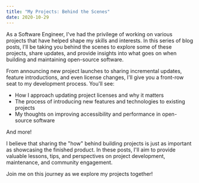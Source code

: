 ```yaml
---
title: "My Projects: Behind the Scenes"
date: 2020-10-29
---
```


As a Software Engineer, I've had the privilege of working on various projects that have helped shape my skills and interests. In this series of blog posts, I'll be taking you behind the scenes to explore some of these projects, share updates, and provide insights into what goes on when building and maintaining open-source software.

<!--more-->

From announcing new project launches to sharing incremental updates, feature introductions, and even license changes, I'll give you a front-row seat to my development process. You'll see:

- How I approach updating project licenses and why it matters
- The process of introducing new features and technologies to existing projects
- My thoughts on improving accessibility and performance in open-source software

And more!

I believe that sharing the "how" behind building projects is just as important as showcasing the finished product. In these posts, I'll aim to provide valuable lessons, tips, and perspectives on project development, maintenance, and community engagement.

Join me on this journey as we explore my projects together!

